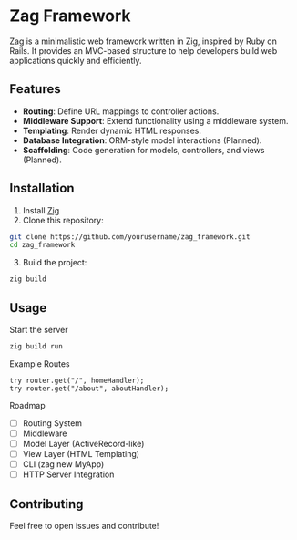 # Zag Framework

Zag is a minimalistic web framework written in Zig, inspired by Ruby on Rails. It provides an MVC-based structure to help developers build web applications quickly and efficiently.

## Features
- **Routing**: Define URL mappings to controller actions.
- **Middleware Support**: Extend functionality using a middleware system.
- **Templating**: Render dynamic HTML responses.
- **Database Integration**: ORM-style model interactions (Planned).
- **Scaffolding**: Code generation for models, controllers, and views (Planned).

## Installation
1. Install [Zig](https://ziglang.org/download/)
2. Clone this repository:
```sh
git clone https://github.com/yourusername/zag_framework.git
cd zag_framework
```

3. Build the project:
```sh
zig build
```

## Usage
Start the server
```sh
zig build run
```

Example Routes
```zig
try router.get("/", homeHandler);
try router.get("/about", aboutHandler);
```

Roadmap
* [ ] Routing System
* [ ] Middleware
* [ ] Model Layer (ActiveRecord-like)
* [ ] View Layer (HTML Templating)
* [ ] CLI (zag new MyApp)
* [ ] HTTP Server Integration

## Contributing

Feel free to open issues and contribute!
